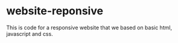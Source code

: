 # website-reponsive
This is code for a responsive website that we based on basic html, javascript and css.